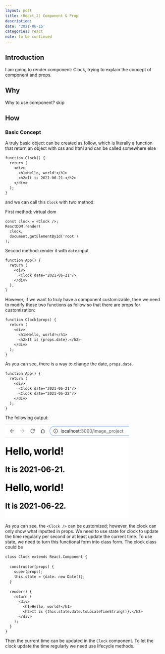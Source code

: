 ```yaml
---
layout: post
title: (React_2) Component & Prop
description:
date: '2021-06-15'
categories: react
note: to be continued
---
```


## Introduction
I am going to render component: Clock, trying to explain the concept of component and props.

## Why
Why to use component? skip

## How
### Basic Concept
A truly basic object can be created as follow, which is literally a function that return an object with css and html and can be called somewhere else
```
function Clock() {
  return (
    <div>
      <h1>Hello, world!</h1>
      <h2>It is 2021-06-21.</h2>
    </div>
  );
}
```
and we can call this `Clock` with two method:

First method: virtual dom
```
const clock = <Clock />;
ReactDOM.render(
  clock,
  document.getElementById('root')
);
```

Second method: render it with `date` input
```
function App() {
  return (
    <div>
      <Clock date="2021-06-21"/>
    </div>
  );
}
```
However, if we want to truly have a component customizable, then we need to modify these two functions as follow so that there are props for customization:
```
function Clock(props) {
  return (
    <div>
      <h1>Hello, world!</h1>
      <h2>It is {props.date}.</h2>
    </div>
  );
}
```
As you can see, there is a way to change the date, `props.date`.
```
function App() {
  return (
    <div>
      <Clock date="2021-06-21"/>
      <Clock date="2021-06-22"/>
    </div>
  );
}
```
The following output:

<img src="/assets/img/component_date.png" alt="component_date"  width="400" height="300">

As you can see, the `<Clock />` can be customized; however, the clock can only show what inputted in props. We need to use state for clock to update the time regularly per second or at least update the current time. To use state, we need to turn this functional form into class form. The clock class could be
```
class Clock extends React.Component {

  constructor(props) {
    super(props);
    this.state = {date: new Date()};
  }

  render() {
    return (
      <div>
        <h1>Hello, world!</h1>
        <h2>It is {this.state.date.toLocaleTimeString()}.</h2>
      </div>
    );
  }
}
```
Then the current time can be updated in the `Clock` component. To let the clock update the time regularly we need use lifecycle methods.

